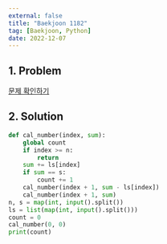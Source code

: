 ```yaml
---
external: false
title: "Baekjoon 1182"
tag: [Baekjoon, Python]
date: 2022-12-07
---
```


## 1. Problem

[문제 확인하기](https://www.acmicpc.net/problem/1182)

## 2. Solution

```python
def cal_number(index, sum):
    global count
    if index >= n:
        return
    sum += ls[index]
    if sum == s:
        count += 1
    cal_number(index + 1, sum - ls[index])
    cal_number(index + 1, sum)
n, s = map(int, input().split())
ls = list(map(int, input().split()))
count = 0
cal_number(0, 0)
print(count)
```
